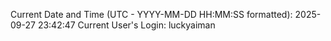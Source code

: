 Current Date and Time (UTC - YYYY-MM-DD HH:MM:SS formatted): 2025-09-27 23:42:47
Current User's Login: luckyaiman
